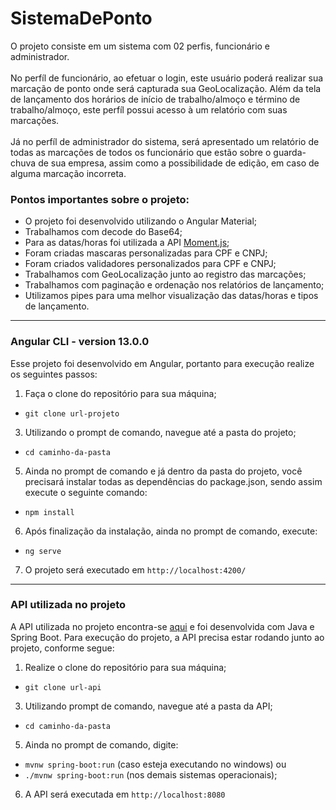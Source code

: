 # SistemaDePonto
O projeto consiste em um sistema com 02 perfis, funcionário e administrador.<br/>
<br/>
No perfíl de funcionário, ao efetuar o login, este usuário poderá realizar sua marcação de ponto onde será capturada sua GeoLocalização. Além da tela de lançamento dos horários de início de trabalho/almoço e término de trabalho/almoço, este perfíl possui acesso à um relatório com suas marcações.<br/>
<br/>
Já no perfíl de administrador do sistema, será apresentado um relatório de todas as marcações de todos os funcionário que estão sobre o guarda-chuva de sua empresa, assim como a possibilidade de edição, em caso de alguma marcação incorreta.

### Pontos importantes sobre o projeto:
* O projeto foi desenvolvido utilizando o Angular Material;
* Trabalhamos com decode do Base64;
* Para as datas/horas foi utilizada a API [Moment.js](https://momentjs.com/docs/);
* Foram criadas mascaras personalizadas para CPF e CNPJ;
* Foram criados validadores personalizados para CPF e CNPJ;
* Trabalhamos com GeoLocalização junto ao registro das marcações;
* Trabalhamos com paginação e ordenação nos relatórios de lançamento;
* Utilizamos pipes para uma melhor visualização das datas/horas e tipos de lançamento.

__________________________________________________________________________________________________________

### Angular CLI - version 13.0.0
Esse projeto foi desenvolvido em Angular, portanto para execução realize os seguintes passos:

1. Faça o clone do repositório para sua máquina;
* `git clone url-projeto`
3. Utilizando o prompt de comando, navegue até a pasta do projeto;
* `cd caminho-da-pasta`
5. Ainda no prompt de comando e já dentro da pasta do projeto, você precisará instalar todas as dependências do package.json, sendo assim execute o seguinte comando:
* `npm install`
6. Após finalização da instalação, ainda no prompt de comando, execute:
* `ng serve`
7. O projeto será executado em `http://localhost:4200/`

________________________________________________________________________________________________________________

### API utilizada no projeto
A API utilizada no projeto encontra-se [aqui](https://github.com/m4rciosouza/ponto-inteligente-api-curso-angular-v2) e foi desenvolvida com Java e Spring Boot. Para execução do projeto, a API precisa estar rodando junto ao projeto, conforme segue:

1. Realize o clone do repositório para sua máquina;
* `git clone url-api`
3. Utilizando prompt de comando, navegue até a pasta da API;
* `cd caminho-da-pasta`
5. Ainda no prompt de comando, digite:
* `mvnw spring-boot:run` (caso esteja executando no windows) ou
* `./mvnw spring-boot:run` (nos demais sistemas operacionais);
6. A API será executada em `http://localhost:8080`
